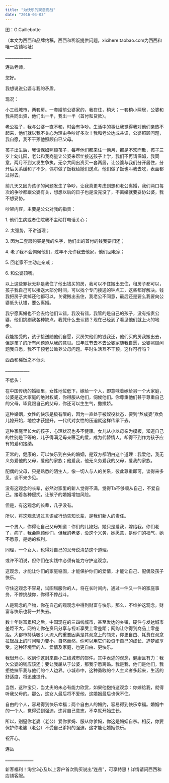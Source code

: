 ```yaml
---
title: "为快乐的观念而战"
date: "2016-04-03"
---
```


图：G.Caillebotte

（本文为西西和品牌约稿，西西和稀饭提供问题，xixihere.taobao.com为西西和唯一店铺地址）

\_\_\_\_\_\_\_\_\_\_\_\_\_

连岳老师，

您好。

我想说说公婆与我的矛盾。

现况：

小三线城市，两套房。一套婚前公婆家的，我在住，稍大；一套稍小两居，公婆和我共同出资，他们出一半，我出一半（首付和贷款）。

老公独子，我与公婆一直不和，时会有争吵。生活中的事让我觉得我对他们亲热不起来，他们就以我不关心为理由争吵好多次！我和老公达成共识，公婆照顾问题，我自愿，我不干预他照顾自已父母。

孩子出生后，我请保姆照顾孩子，每年他们都来住一俩月，都是不欢而散，孩子三岁上幼儿园，老公和我商量让公婆来帮忙接送孩子上学，我们不再请保姆，我同意，两月不到又发生争执，无奈共同出资买一套两居，让公婆与我们分开居住，分开后关系缓和了不少，偶尔做了饭我给她们送点，他们做了饭也叫我去吃，表面都过得去。

前几天又因为孩子的问题发生了争吵，让我真更考虑到想和老公离婚，我们两口每次的争吵都跟公婆有关，想想以后的日子也是没完没了，不离婚就要妥协公婆，我不想妥协。

吵架内容，主要是公公对我的指责：

1\. 他们生病或者住院我不主动打电话关心；

2\. 太强势，不讲道理；

3\. 因为二套房购买是我的名字，他们出的首付的钱我要归还；

4\. 老了我不会伺候他们，过年不允许我去他家，他们回老家；

5\. 回老家不主动走亲戚；

6\. 和公婆顶嘴。

以上这些罪状无非是我住了他出钱买的房，我可以不住搬出去住，租房子都可以，孩子我自己可以接送大部分时间，可以找个专门接送的钟点工，这些都好解决。钱我把房子卖掉还他都可以，关键搬出去住，我老公不同意，最后还是要么我要向公婆低头认错，要么离婚。

我宁愿离婚也不会去给他们认错，我没有错，我管的是自己的孩子，没有指责公婆，他们挑剔我各种缺点，我凭什么去认错？现在已经到了看见他们就上火的地步。

我能接受的，孩子接送随他们自愿，买房欠他们的钱我还，他们买的房我搬出去，但是孩子的所有问题遵从我的意见。过年过节去不去公婆家随我自愿，公婆照顾问题我自愿，我不干预老公赡养父母问题。平时生活互不干预。这样可行吗？

西西和稀饭之不低头

\_\_\_\_\_\_\_\_\_\_\_\_

不低头：

在中国传统的婚姻里，女性地位低下，嫁给一个人，即意味着嫁给另一个大家庭，公婆是这大家庭的绝对权威，你得服从他们，伺候他们。你尊重他们甚于尊重自己的父母，毕竟跟自己的父母，你还可以生生气，撒撒娇。  

这种婚姻，女性的快乐是极有限的，因为一直处于被奴役状态，要到“熬成婆”欺负儿媳开始，地位才获提升。一代代对女性的压迫就这样传承下去。

这种家庭里长大的孩子，心理状况也多不健康。女儿从小以母亲为模板，知道自己的性别是下等的，儿子得满足母亲匮乏的爱，成为代替情人，却得不到作为孩子应有的爱和接纳。

正常的，健康的，可以快乐到白头的婚姻，是双方都明白这个道理：我爱他，我无义务爱他的父母，爱他的家族；他爱我，他无义务爱我的父母，爱我的家族。

配偶的父母，只是熟悉的陌生人，像一切人与人的关系，彼此尊重即可，谈得来多见，谈不来少见。

没有这观念的长辈，必然对家里的新人觉得不满，觉得Ta不够顺从自己，不爱自己。接着各种侵扰，让孩子的婚姻增加风险。

但是，有这观念的长辈，几乎没有。  

所以，将这观念通过言语或行动告知长辈，是我们新人的责任。

一个男人，你得让自己父母知道：你们的儿媳妇，她只是爱我，嫁给我。你们老了，病了，我会照顾你们，但我的老婆，没这个义务，她愿意，是你们的福气，她不愿意，是她的权利。

同理，一个女人，也得对自己的父母说清楚这个道理。

或许不明说，但你们在实践中必须有能力守护这观念。

这观念，才能让你们的家庭稳固，才能保护你们的爱情，才能让自己、配偶及孩子快乐。

守住这观念不容易，试图屈服你的人，将在长时间内，通过一件又一件的家庭事务，不停挑战你，你得不停战斗。

人是观念的产物，你在自己的观观念中得到财富与快乐，那么，不维护这观念，财富与快乐也将一并失去。

数十年财富累积之后，中国现在的三四线城市，甚至发达的乡镇，硬件与发达城市差距不大。网络让你在资讯分享与视听享受上零差距；网购让你得到商品上零差距。大都市持续吸引人流入的重要因素是其观念上的领先，你更自由、耗费在观念拉锯战上的时间精力变小，自然而然，你可以用它们投资于自己的成长、追梦或享受。这种环境里的人、爱情及家庭，也更自由、更快乐。

我很开心，收到你这封来自小三线城市的邮件。其中表述的观念，健康且有力：我欠公婆的钱应该还；要让我屈从于公婆，那我宁愿离婚。我是我，他们是他们，我拒绝抹平我与他们的个人边界。小城市中，这种勇敢的个人主义者多起来，生活的舒适度，将迅速提升。

当然，这种宝贝，当丈夫的未必有能力欣赏，如果他抱持这观念：你嫁给我，就得听我父母的。那么，这女人最后将不爱他，这婚姻最后也保不住。

自由的个人，容易得到快乐幸福；两个自由人的婚约，容易得到快乐幸福。婚姻中的一个人，觉得受到强迫，违背自己意志，不幸就开始生长。

所以，别逼你老婆（老公）爱你爹妈、服从你爹妈，你这是婚姻自杀。相反，你要保护你老婆（老公）不受自己爹妈的强迫，这才能让婚姻快乐。

祝开心。

连岳

\_\_\_\_\_\_\_\_\_\_\_\_\_\_

新客福利！淘宝3心及以上客户首次购买说出“连岳”，可享特惠！详情请问西西和店铺客服。
